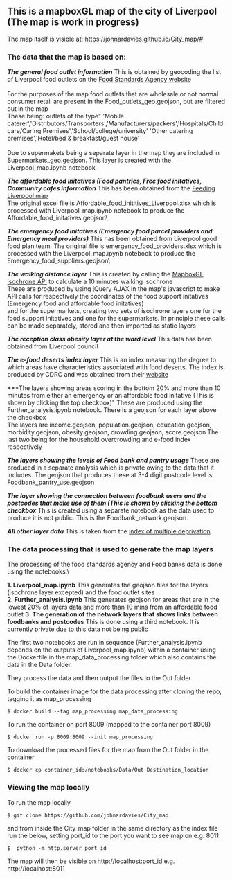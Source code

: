 ## This is a mapboxGL map of the city of Liverpool (The map is work in progress)

The map itself is visible at:
https://johnardavies.github.io/City_map/#


### The data that the map is based on:


***The general food outlet information***
This is obtained by geocoding the list of Liverpool food outlets on the [Food Standards Agency website](https://ratings.food.gov.uk/default/en-GB)\
\
For the purposes of the map food outlets that are wholesale or not normal consumer retail are present in the Food_outlets_geo.geojson, but are filtered out in the map \
These being: outlets of the type" 'Mobile caterer','Distributors/Transporters','Manufacturers/packers','Hospitals/Childcare/Caring Premises','School/college/university' 
'Other catering premises','Hotel/bed & breakfast/guest house'\
\
Due to supermakets being a separate layer in the map they are included in Supermarkets_geo.geojson. This layer is created with the Liverpool_map.ipynb notebook

***The affordable food initatives (Food pantries, Free food initatives, Community cafes  information***
This has been obtained from the [Feeding Liverpool map](http://www.feedingliverpool.org/resources)\
The original excel file is Affordable_food_inititives_Liverpool.xlsx which is processed with Liverpool_map.ipynb notebook to produce the Affordable_food_initatives.geojson\

***The emergency food initatives (Emergency food parcel providers and Emergency meal providers)***
This has been obtained from Liverpool good food plan team. The original file is emergency_food_providers.xlsx which is processed with the Liverpool_map.ipynb notebook to produce the Emergency_food_suppliers.geojson\

***The walking distance layer***
This is created by calling the [MapboxGL isochrone API](https://docs.mapbox.com/help/tutorials/get-started-isochrone-api/) to calculate a 10 minutes walking isochrone \
These are produced by using jQuery AJAX in the map's javascript to make API  calls for respectively the coordinates of the  food support initatives (Emergency food and affordable food initatives)\
and for the supermarkets, creating two sets of isochrone layers one for the food support initatives and one for the supermarkets. In principle these calls can be made separately, stored and then imported as static layers

***The reception class obesity layer at the ward level***
This data has been obtained from Liverpool council

***The e-food deserts index layer***
This is an index measuring the degree to which areas have characteristics associated with food deserts. The index is produced by
 CDRC and was obtained from their [website](https://data.cdrc.ac.uk/dataset/e-food-desert-index#:~:text=The%20e%2Dfood%20deserts%20index,density%20of%20grocery%20retail%20facilities)

***The layers showing areas scoring in the bottom 20% and more than 10 minutes from either an emergency or an affordable food initative (This is shown by clicking the top checkbox)"
These are produced using the Further_analysis.ipynb notebook. There is a geojson for each layer above the checkbox \
The layers are income.geojson, population.geojson, education.geojson, morbidity.geojson, obesity.geojson, crowding.geojson, score.geojson.The last two being for the household overcrowding and e-food index respectively

***The layers showing the levels of Food bank and pantry usage***
These are produced in a separate analysis which is private owing to the data that it includes. The geojson that produces these at 3-4 digit postcode level is Foodbank_pantry_use.geojson

***The layer showing the connection between foodbank users and the postcodes that make use of them (This is shown by clicking the bottom checkbox***
This is created using a separate notebook as the data used to produce it is not public. This is the Foodbank_network.geojson.


***All other layer data***
This is taken from the [index of multiple deprivation](https://data-communities.opendata.arcgis.com/datasets/d4b79be994ac4820ad44e10ded313df3_0)


### The data processing that is used to generate the map layers

The processing of the food standards agency and Food banks data is done using the notebooks:\

**1. Liverpool_map.ipynb** This generates the geojson files for the layers (isochrone layer excepted) and the food outlet sites\
**2. Further_analysis.ipynb** This generates geojson for areas that are in the lowest 20% of layers data and more than 10 mins from an affordable food outlet
**3. The generation of the network layers that shows links between foodbanks and postcodes** This is done using a third notebook. It is currently  private due to this data not being public

The first two notebooks are run in sequence (Further_analysis.ipynb depends on the outputs of Liverpool_map.ipynb)  within a container using the Dockerfile in the map_data_processing folder which also contains the data in the Data folder.

They process the data and then output the files to the Out folder 

To build the container image for the data processing after cloning the repo, tagging it as map_processing
```
$ docker build --tag map_processing map_data_processing
```
To run the container on port 8009 (mapped to the container port 8009)
```
$ docker run -p 8009:8009 --init map_processing
```
To download the processed files for the map from the Out folder in the container
```
$ docker cp container_id:/notebooks/Data/Out Destination_location
```

### Viewing the map locally

To run the map locally
```
$ git clone https://github.com/johnardavies/City_map
```
and from inside the City_map folder in the same directory as the index file run the below, setting port_id to the port you want to see map on e.g. 8011
```
$  python -m http.server port_id
```
The map will then be visible on http://localhost:port_id e.g. http://localhost:8011
